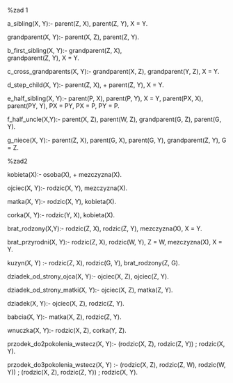 %zad 1

a_sibling(X, Y):-
    parent(Z, X),
    parent(Z, Y),
    X \= Y.

grandparent(X, Y):-
    parent(X, Z), 
    parent(Z, Y).

b_first_sibling(X, Y):-
    grandparent(Z, X),  
    grandparent(Z, Y), 
    X \= Y.

c_cross_grandparents(X, Y):-
    grandparent(X, Z),
    grandparent(Y, Z),
    X \= Y.

d_step_child(X, Y):-
    parent(Z, X),
    \+ parent(Z, Y),
    X \= Y. 

e_half_sibling(X, Y):-
    parent(P, X),
    parent(P, Y),
    X \= Y,
    parent(PX, X), parent(PY, Y),
    PX \= PY,
    PX \= P, PY \= P.

f_half_uncle(X,Y):- 
    parent(X, Z),
    parent(W, Z),
	grandparent(G, Z),
    parent(G, Y).

g_niece(X, Y):-
    parent(Z, X),
    parent(G, X),
    parent(G, Y),
    grandparent(Z, Y),
	G \= Z. 
 
%zad2

kobieta(X):- 
    osoba(X), 
    \+ mezczyzna(X).

ojciec(X, Y):- 
    rodzic(X, Y), 
    mezczyzna(X).

matka(X, Y):- 
   rodzic(X, Y), 
   kobieta(X).

corka(X, Y):- 
    rodzic(Y, X), 
    kobieta(X).

brat_rodzony(X,Y):- 
    rodzic(Z, X), 
    rodzic(Z, Y), 
    mezczyzna(X), 
    X \= Y.

brat_przyrodni(X, Y):-
    rodzic(Z, X),
    rodzic(W, Y),
    Z \= W,
    mezczyzna(X),
    X \= Y.

kuzyn(X, Y) :-
    rodzic(Z, X), rodzic(G, Y),
    brat_rodzony(Z, G).

dziadek_od_strony_ojca(X, Y):-
    ojciec(X, Z),
    ojciec(Z, Y).

dziadek_od_strony_matki(X, Y):-
    ojciec(X, Z),
    matka(Z, Y).

dziadek(X, Y):-
    ojciec(X, Z),
    rodzic(Z, Y).

babcia(X, Y):-
    matka(X, Z),
    rodzic(Z, Y).

wnuczka(X, Y):-
    rodzic(X, Z),
    corka(Y, Z).

przodek_do2pokolenia_wstecz(X, Y):-
     (rodzic(X, Z), rodzic(Z, Y)) ; rodzic(X, Y).

przodek_do3pokolenia_wstecz(X, Y) :- 
    (rodzic(X, Z), rodzic(Z, W), rodzic(W, Y)) ; (rodzic(X, Z), rodzic(Z, Y)) ; rodzic(X, Y).



    
 





